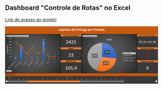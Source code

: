 ## Dashboard "Controle de Rotas" no Excel

[Link de acesso ao projeto](https://1drv.ms/x/s!AiFjwGBG_LP41UI6SX_aRP8mGLXX?e=iC76bP)

[![](prints/Dashboard.png)](https://1drv.ms/x/s!AiFjwGBG_LP41UI6SX_aRP8mGLXX?e=iC76bP)
